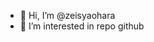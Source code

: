 - 👋 Hi, I’m @zeisyaohara
- 👀 I’m interested in repo github

<!---
zeisyaohara/zeisyaohara is a ✨ special ✨ repository because its `README.md` (this file) appears on your GitHub profile.
You can click the Preview link to take a look at your changes.
--->
